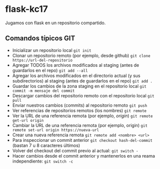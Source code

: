 # flask-kc17

Jugamos con flask en un repositorio compartido.

## Comandos típicos GIT

- Inicializar un repositorio local `git init`
- Clonar un repositorio remoto (por ejemplo, desde github) `git clone https://url-del-repositorio`
- Agregar TODOS los archivos modificados al staging (antes de guardarlos en el repo) `git add --all`
- Agregar los archivos modificados en el directorio actual (y sus subdirectorios) al staging (antes de guardarlos en el repo) `git add .`
- Guardar los cambios de la zona staging en el repositorio local `git commit -m mensaje del commit`
- Descargar cambios del repositorio remoto con el repositorio local `git pull`
- Enviar nuestros cambios (commits) al repositorio remoto `git push`
- Ver referencias de repositorios remotos (los nombres) `git remote`
- Ver la URL de una referencia remota (por ejemplo, _origin_) `git remote get-url origin`
- Cambiar la URL de una referencia remota (por ejemplo, origin) `git remote set-url origin https://nueva-url`
- Crear una nueva referencia remota `git remote add <nombre> <url>`
- Para inspeccionar un commit anterior `git checkout hash-del-commit` (bastan 7 u 8 caracteres últimos)
- Volver del checkout del commit previo al actual: `git switch -`
- Hacer cambios desde el commit anterior y mantenerlos en una reama independiente: `git switch -c`
